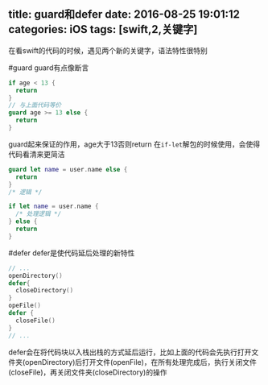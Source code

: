 title: guard和defer
date: 2016-08-25 19:01:12
categories: iOS
tags: [swift,2,关键字]
---
在看swift的代码的时候，遇见两个新的关键字，语法特性很特别
<!--more-->
#guard
guard有点像断言
```swift
if age < 13 {
  return
}
// 与上面代码等价
guard age >= 13 else {
  return
}
```
guard起来保证的作用，age大于13否则return
在`if-let`解包的时候使用，会使得代码看清来更简洁
```swift
guard let name = user.name else {
  return
}
/* 逻辑 */

if let name = user.name {
  /* 处理逻辑 */
} else {
  return
}
```

#defer
defer是使代码延后处理的新特性
```swift
// ...
openDirectory()
defer{
  closeDirectory()
}
opeFile()
defer {
  closeFile()
}
// ...
```
defer会在将代码块以入栈出栈的方式延后运行，比如上面的代码会先执行打开文件夹(openDirectory)后打开文件(openFile)，在所有处理完成后，执行关闭文件(closeFile)，再关闭文件夹(closeDirectory)的操作
